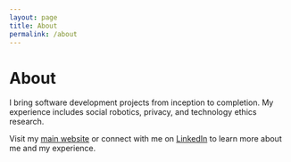 ```yaml
---
layout: page
title: About
permalink: /about
---
```

# About
I bring software development projects from inception to completion. My experience includes social robotics, privacy, and technology ethics research.

Visit my [main website](https://chanduavni.com/) or connect with me on [LinkedIn](https://linkedin.com/in/chanduavni) to learn more about me and my experience.
